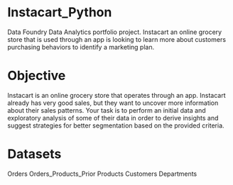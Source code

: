 # Instacart_Python
Data Foundry Data Analytics portfolio project. Instacart an online grocery store that is used through an app is looking to learn more about customers purchasing behaviors to identify a marketing plan.
# Objective
Instacart is an online grocery store that operates through an app. Instacart already has very good sales, but they want to uncover more information about their sales patterns. Your task is to perform an initial data and exploratory analysis of some of their data in order to derive insights and suggest strategies for better segmentation based on the provided criteria.
# Datasets
Orders
Orders_Products_Prior
Products
Customers
Departments
